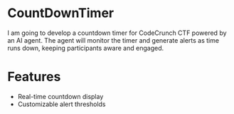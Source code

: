 # CountDownTimer
I am going to develop a countdown timer for CodeCrunch CTF powered by an AI agent. The agent will monitor the timer and generate alerts as time runs down, keeping participants aware and engaged.




# Features
- Real-time countdown display
- Customizable alert thresholds                     
